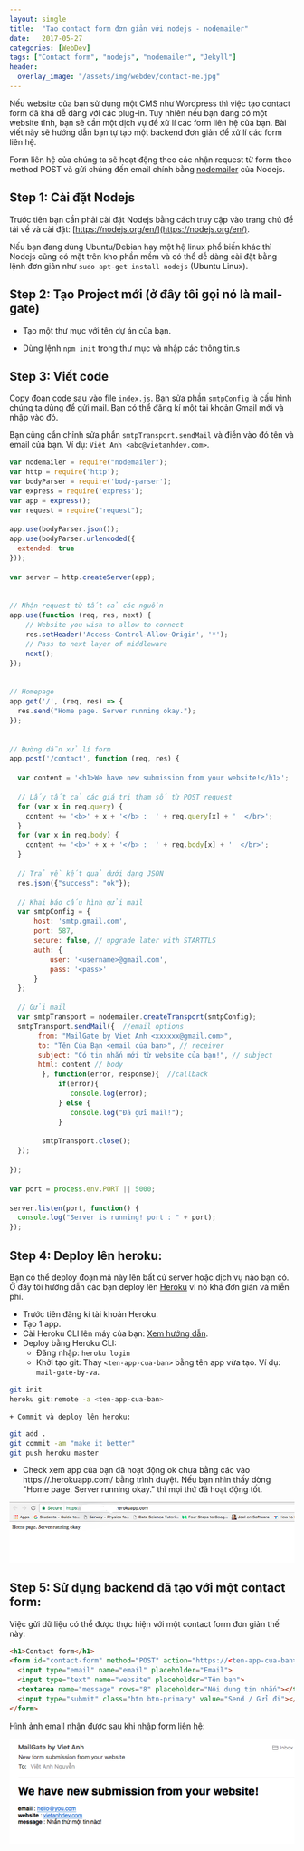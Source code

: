 ```yaml
---
layout: single
title:  "Tạo contact form đơn giản với nodejs - nodemailer"
date:   2017-05-27
categories: [WebDev]
tags: ["Contact form", "nodejs", "nodemailer", "Jekyll"]
header:
  overlay_image: "/assets/img/webdev/contact-me.jpg"
---
```


Nếu website của bạn sử dụng một CMS như Wordpress thì việc tạo contact form đã khá dễ dàng với các plug-in. Tuy nhiên nếu bạn đang có một website tĩnh, bạn sẽ cần một dịch vụ để xử lí các form liên hệ của bạn. Bài viết này sẽ hướng dẫn bạn tự tạo một backend đơn giản để xử lí các form liên hệ.

Form liên hệ của chúng ta sẽ hoạt động theo các nhận request từ  form theo method POST và gửi chúng đến email chính bằng [nodemailer](https://nodemailer.com/about/) của Nodejs.

## Step 1: Cài đặt Nodejs

Trước tiên bạn cần phải cài đặt Nodejs bằng cách truy cập vào trang chủ để tải về và cài đặt: [https://nodejs.org/en/](https://nodejs.org/en/).

Nếu bạn đang dùng Ubuntu/Debian hay một hệ linux phổ biến khác thì Nodejs cũng có mặt trên kho phần mềm và có thể dễ dàng cài đặt bằng lệnh đơn giản như `sudo apt-get install nodejs` (Ubuntu Linux).

## Step 2: Tạo Project mới (ở đây tôi gọi nó là mail-gate)

- Tạo một thư mục với tên dự án của bạn.

- Dùng lệnh `npm init` trong thư mục và nhập các thông tin.s

## Step 3: Viết code

Copy đoạn code sau vào file `index.js`. Bạn sửa phần `smtpConfig` là cấu hình chúng ta dùng để gửi mail. Bạn có thể đăng kí một tài khoản Gmail mới và nhập vào đó.

Bạn cũng cần chỉnh sửa phần `smtpTransport.sendMail` và điền vào đó tên và email của bạn. Ví dụ: `Việt Anh <abc@vietanhdev.com>`.

~~~javascript
var nodemailer = require("nodemailer");
var http = require('http');
var bodyParser = require('body-parser');
var express = require('express');
var app = express();
var request = require("request");

app.use(bodyParser.json());
app.use(bodyParser.urlencoded({
  extended: true
}));

var server = http.createServer(app);


// Nhận request từ tất cả các nguồn
app.use(function (req, res, next) {
    // Website you wish to allow to connect
    res.setHeader('Access-Control-Allow-Origin', '*');
    // Pass to next layer of middleware
    next();
});


// Homepage
app.get('/', (req, res) => {
  res.send("Home page. Server running okay.");
});


// Đường dẫn xử lí form
app.post('/contact', function (req, res) {
  
  var content = '<h1>We have new submission from your website!</h1>';

  // Lấy tất cả các giá trị tham số từ POST request
  for (var x in req.query) {
    content += '<b>' + x + '</b> :  ' + req.query[x] + '  </br>';
  }
  for (var x in req.body) {
    content += '<b>' + x + '</b> :  ' + req.body[x] + '  </br>';
  }

  // Trả về kết quả dưới dạng JSON
  res.json({"success": "ok"});

  // Khai báo cấu hình gửi mail
  var smtpConfig = {
      host: 'smtp.gmail.com',
      port: 587,
      secure: false, // upgrade later with STARTTLS
      auth: {
          user: '<username>@gmail.com',
          pass: '<pass>'
      }
  };

  // Gửi mail
  var smtpTransport = nodemailer.createTransport(smtpConfig);
  smtpTransport.sendMail({  //email options
       from: "MailGate by Viet Anh <xxxxxx@gmail.com>",
       to: "Tên Của Bạn <email của bạn>", // receiver
       subject: "Có tin nhắn mới từ website của bạn!", // subject
       html: content // body
        }, function(error, response){  //callback
            if(error){
               console.log(error);
            } else {
               console.log("Đã gửi mail!");
            }

        smtpTransport.close(); 
  });

});

var port = process.env.PORT || 5000;

server.listen(port, function() {
  console.log("Server is running! port : " + port);
});
~~~

## Step 4: Deploy lên heroku:

Bạn có thể deploy đoạn mã này lên bất cứ server hoặc dịch vụ nào bạn có. Ở đây tôi hướng dẫn các bạn deploy lên [Heroku](https://heroku.com) vì nó khá đơn giản và miễn phí.

- Trước tiên đăng kí tài khoản Heroku.
- Tạo 1 app.
- Cài Heroku CLI lên máy của bạn: [Xem hướng dẫn](https://devcenter.heroku.com/articles/heroku-cli).
- Deploy bằng Heroku CLI:
    + Đăng nhập: `heroku login`
    + Khởi tạo git: Thay `<ten-app-cua-ban>`  bằng tên app vừa tạo. Ví dụ: `mail-gate-by-va`.
~~~bash
git init
heroku git:remote -a <ten-app-cua-ban>
~~~
    + Commit và deploy lên heroku:
~~~bash
git add .
git commit -am "make it better"
git push heroku master
~~~
- Check xem app của bạn đã hoạt động ok chưa bằng các vào https://<ten-app-cua-ban>.herokuapp.com/ bằng trình duyệt. Nếu bạn nhìn thấy dòng "Home page. Server running okay." thì mọi thứ đã hoạt động tốt.

![Hompage running okay](/assets/img/webdev/homepage-running-ok.png)

## Step 5: Sử dụng backend đã tạo với một contact form:

Việc gửi dữ liệu có thể được thực hiện với một contact form đơn giản thế này:

~~~html
<h1>Contact form</h1>
<form id="contact-form" method="POST" action="https://<ten-app-cua-ban>.herokuapp.com/contact">
  <input type="email" name="email" placeholder="Email">
  <input type="text" name="website" placeholder="Tên bạn">
  <textarea name="message" rows="8" placeholder="Nội dung tin nhắn"></textarea>
  <input type="submit" class="btn btn-primary" value="Send / Gửi đi"></input>
</form>
~~~

Hình ảnh email nhận được sau khi nhập form liên hệ:

![Mail Gate by Viet Anh](/assets/img/webdev/mail-gate-sent-mail.png)


